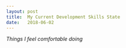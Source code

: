 ```yaml
---
layout: post
title:  My Current Development Skills State
date:   2018-06-02
---
```


*Things I feel comfortable doing*